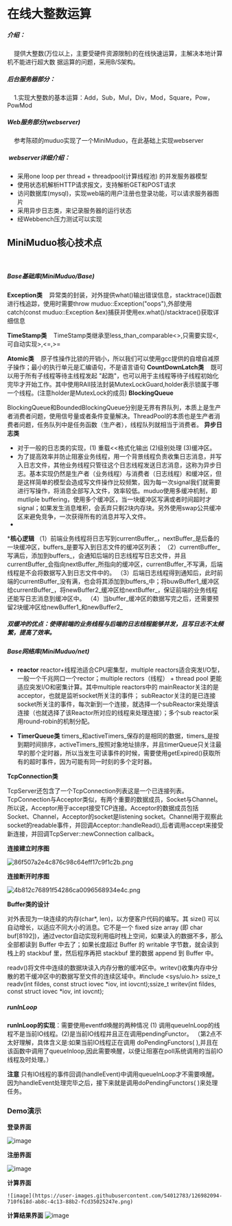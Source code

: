 # 在线大整数运算<BigInt>
##### 介绍：
    提供大整数(万位以上，主要受硬件资源限制)的在线快速运算，主解决本地计算机不能进行超大数 据运算的问题，采用B/S架构。
    
##### 后台服务器部分： 
    1.实现大整数的基本运算：Add，Sub，Mul，Div，Mod，Square，Pow，PowMod


##### Web服务部分(webserver)
    参考陈硕的muduo实现了一个MiniMuduo，在此基础上实现webserver
  
#####  webserver详细介绍：

* 采用one loop per thread + threadpool(计算线程池) 的并发服务器模型
* 使用状态机解析HTTP请求报文，支持解析GET和POST请求
* 访问数据库(mysql)，实现web端的用户注册也登录功能，可以请求服务器图片
* 采用异步日志类，来记录服务器的运行状态
* 经Webbench压力测试可以实现
    

## MiniMuduo核心技术点
  
##### Base基础库(MiniMuduo/Base)
**Exception类**
   异常类的封装，对外提供what()输出错误信息，stacktrace()函数进行栈追踪，使用时需要throw muduo::Exception("oops"),外部使用catch(const muduo::Exception &ex)捕获并使用ex.what()/stacktrace()获取详细信息

**TimeStamp类**
   TimeStamp类继承至less_than_comparable<>,只需要实现<,可自动实现>,<=,>=

**Atomic类**
   原子性操作比锁的开销小，所以我们可以使用gcc提供的自增自减原子操作；最小的执行单元是汇编语句，不是语言语句
**CountDownLatch类**
   既可以用于所有子线程等待主线程发起 "起跑"，也可以用于主线程等待子线程初始化完毕才开始工作。其中使用RAII技法封装MutexLockGuard,holder表示锁属于哪一个线程。(注意holder是MutexLock的成员)
**BlockingQueue**

BlockingQueue和BoundedBlockingQueue分别是无界有界队列，本质上是生产者消费者问题，使用信号量或者条件变量解决。ThreadPool的本质也是生产者消费者问题，任务队列中是任务函数（生产者），线程队列就相当于消费者。
**异步日志类**

* 对于一般的日志类的实现，(1) 重载<<格式化输出 (2)级别处理 (3)缓冲区。
* 为了提高效率并防止阻塞业务线程，用一个背景线程负责收集日志消息，并写入日志文件，其他业务线程只管往这个日志线程发送日志消息，这称为异步日志。基本实现仍然是生产者（业务线程）与消费者（日志线程）和缓冲区，但是这样简单的模型会造成写文件操作比较频繁，因为每一次signal我们就需要进行写操作，将消息全部写入文件，效率较低。muduo使用多缓冲机制，即mutliple buffering，使用多个缓冲区，当一块缓冲区写满或者时间超时才signal；如果发生消息堆积，会丢弃只剩2块内存块。另外使用swap公共缓冲区来避免竞争，一次获得所有的消息并写入文件。
* 
***核心逻辑**
（1）前端业务线程将日志写到currentBuffer_，nextBuffer_是后备的一块缓冲区，buffers_是要写入到日志文件的缓冲区列表；
（2）currentBuffer_写满后，添加到buffers_，会通知后端的日志线程写日志文件，并且currentBuffer_会指向nextBuffer_所指向的缓冲区，currentBuffer_不写满，后端线程是不会将数据写入到日志文件中的。
（3）后端日志线程得到通知后，此时前端的currentBuffer_没有满，也会将其添加到buffers_中；将buwBuffer1_缓冲区给currentBuffer_，将newBuffer2_缓冲区给nextBuffer_，保证前端的业务线程还能写日志消息到缓冲区中。
（4）当buffer_缓冲区的数据写完之后，还需要预留2块缓冲区给newBuffer1_和newBuffer2_

##### 双缓冲的优点：使得前端的业务线程与后端的日志线程能够并发，且写日志不太频繁，提高了效率。


##### Base网络库(MiniMuduo/net)

* **reactor**
reactor+线程池适合CPU密集型，multiple reactors适合突发I/O型，一般一个千兆网口一个rector；multiple rectors（线程） + thread pool 更能适应突发I/O和密集计算。其中multiple reactors中的
mainReactor关注的是acceptor，也就是监听socket所关注的事件；
subReactor关注的是已连接socket所关注的事件，每次新到一个连接，就选择一个subReactor来处理该连接（也就选择了该Reactor所对应的线程来处理连接）；多个sub reactor采用round-robin的机制分配。

* **TimerQueue类**
 timers_和activeTimers_保存的是相同的数据，timers_是按到期时间排序，activeTimers_按照对象地址排序，并且timerQueue只关注最早的那个定时器，所以当发生可读事件的时候，需要使用getExpired()获取所有的超时事件，因为可能有同一时刻的多个定时器。


**TcpConnection类**

TcpServer还包含了一个TcpConnection列表这是一个已连接列表。TcpConnection与Acceptor类似，有两个重要的数据成员，Socket与Channel。所以说，Acceptor用于accept接受TCP连接。Acceptor的数据成员包括Socket、Channel，Acceptor的socket是listening socket。Channel用于观察此socket的readable事件，并回调Acceptor::handleRead(),后者调用accept来接受新连接，并回调TcpServer::newConnection callback。

**连接建立时序图**


![86f507a2e4c876c98c64eff17c9f1c2b.png](en-resource://database/513:1)

**连接断开时序图**


![4b812c76891f54286ca0096568934e4c.png](en-resource://database/515:1)


**Buffer类的设计**


对外表现为一块连续的内存(char*, len)，以方便客户代码的编写。其 size() 可以自动增长，以适应不同大小的消息。它不是一个 fixed size array (即 char buf[8192])，通过vector自动实现利用临时栈上空间，如果读入的数据不多，那么全部都读到 Buffer 中去了；如果长度超过 Buffer 的 writable 字节数，就会读到栈上的 stackbuf 里，然后程序再把 stackbuf 里的数据 append 到 Buffer 中。


readv()将文件中连续的数据块读入内存分散的缓冲区中。writev()收集内存中分散的若干缓冲区中的数据写至文件的连续区域中。#include <sys/uio.h> ssize_t readv(int fildes, const struct iovec *iov, int iovcnt);ssize_t writev(int fildes, const struct iovec *iov, int iovcnt);


#####  **runInLoop**
**runInLoop的实现**：需要使用eventfd唤醒的两种情况 (1) 调用queueInLoop的线程不是当前IO线程。(2)是当前IO线程并且正在调用pendingFunctor。
（第2点不太好理解，具体含义是:如果当前IO线程正在调用
doPendingFunctors( ),并且在该函数中调用了queueInloop,因此需要唤醒，以便让阻塞在poll系统调用的当前IO线程及时处理。）

**注意**
只有IO线程的事件回调(handleEvent)中调用queueInLoop才不需要唤醒。因为handleEvent处理完毕之后，接下来就是调用doPendingFunctors( )来处理任务。

### **Demo演示**

**登录界面**

![image](https://user-images.githubusercontent.com/54012783/126977561-79159e09-10ee-4091-b7d5-e08cd302eb58.png)

**注册界面**
    
 ![image](https://user-images.githubusercontent.com/54012783/126982004-3d1f7e10-e465-4441-a4ea-75dc6dc0b8d3.png)

 **计算界面**
    
    ![image](https://user-images.githubusercontent.com/54012783/126982094-710f618d-ab8c-4c13-88b2-fcd35025247e.png)


   **计算结果界面**
    ![image](https://user-images.githubusercontent.com/54012783/126981874-a25c0e50-65de-4bfb-aebb-f17763e9c655.png)


    

